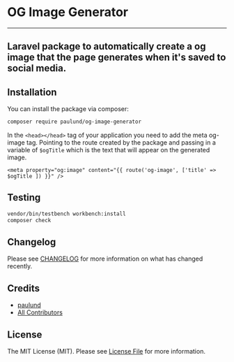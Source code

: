 # OG Image Generator

---
Laravel package to automatically create a og image that the page generates when it's saved to social media.
---

## Installation

You can install the package via composer:

```bash
composer require paulund/og-image-generator
```

In the `<head></head>` tag of your application you need to add the meta og-image tag. Pointing to the route
created by the package and passing in a variable of `$ogTitle` which is the text that will appear on the generated
image.

```
<meta property="og:image" content="{{ route('og-image', ['title' => $ogTitle ]) }}" />
```

## Testing
```bash
vendor/bin/testbench workbench:install
composer check
```

## Changelog

Please see [CHANGELOG](CHANGELOG.md) for more information on what has changed recently.

## Credits

- [paulund](https://github.com/paulund)
- [All Contributors](../../contributors)

## License

The MIT License (MIT). Please see [License File](LICENSE.md) for more information.
